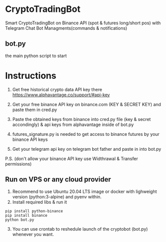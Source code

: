 # CryptoTradingBot
Smart CryptoTradingBot on Binance API (spot &amp; futures long/short pos) with Telegram Chat Bot Managments(commands & notifications)

## bot.py
the main python script to start

# Instructions

1. Get free historical crypto data API key there https://www.alphavantage.co/support/#api-key

2. Get your free binance API key on binance.com (KEY & SECRET KEY) and paste them in cred.py

3. Paste the obtained keys from binance into cred.py file (key & secret accondingly) & api keys from alphavantage inside of bot.py

4. futures_signature.py is needed to get access to binance futures by your binance API keys

5. Get your telegram api key on telegram bot father and paste in into bot.py

P.S. (don't allow your binance API key use Widthrawal & Transfer permissions)


## Run on VPS or any cloud provider

1. Recommend to use Ubuntu 20.04 LTS image or docker with lighweight version (python:3-alpine) and pyenv within.
2.  Install required libs & run it
```
pip install python-binance
pip install binance
python bot.py
```

3. You can use crontab to reshedule launch of the cryptobot (bot.py) whenever you want.
